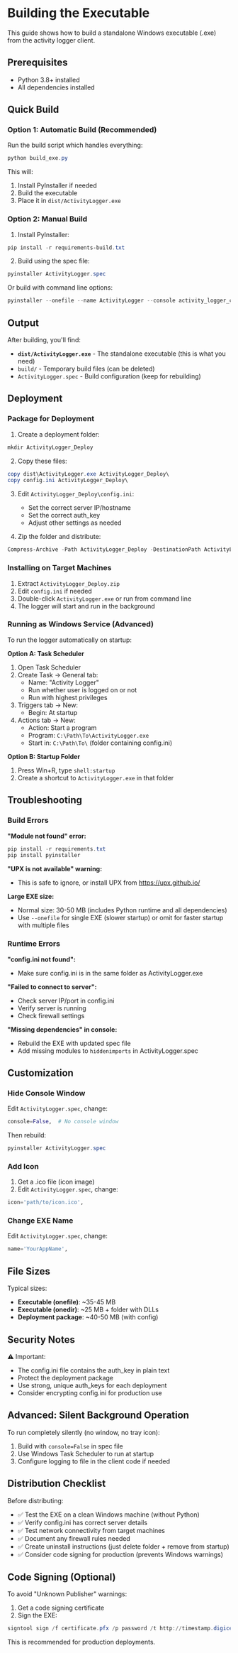 # Building the Executable

This guide shows how to build a standalone Windows executable (.exe) from the activity logger client.

## Prerequisites

- Python 3.8+ installed
- All dependencies installed

## Quick Build

### Option 1: Automatic Build (Recommended)

Run the build script which handles everything:

```powershell
python build_exe.py
```

This will:
1. Install PyInstaller if needed
2. Build the executable
3. Place it in `dist/ActivityLogger.exe`

### Option 2: Manual Build

1. Install PyInstaller:
```powershell
pip install -r requirements-build.txt
```

2. Build using the spec file:
```powershell
pyinstaller ActivityLogger.spec
```

Or build with command line options:
```powershell
pyinstaller --onefile --name ActivityLogger --console activity_logger_client.py
```

## Output

After building, you'll find:
- **`dist/ActivityLogger.exe`** - The standalone executable (this is what you need)
- `build/` - Temporary build files (can be deleted)
- `ActivityLogger.spec` - Build configuration (keep for rebuilding)

## Deployment

### Package for Deployment

1. Create a deployment folder:
```powershell
mkdir ActivityLogger_Deploy
```

2. Copy these files:
```powershell
copy dist\ActivityLogger.exe ActivityLogger_Deploy\
copy config.ini ActivityLogger_Deploy\
```

3. Edit `ActivityLogger_Deploy\config.ini`:
   - Set the correct server IP/hostname
   - Set the correct auth_key
   - Adjust other settings as needed

4. Zip the folder and distribute:
```powershell
Compress-Archive -Path ActivityLogger_Deploy -DestinationPath ActivityLogger_Deploy.zip
```

### Installing on Target Machines

1. Extract `ActivityLogger_Deploy.zip`
2. Edit `config.ini` if needed
3. Double-click `ActivityLogger.exe` or run from command line
4. The logger will start and run in the background

### Running as Windows Service (Advanced)

To run the logger automatically on startup:

**Option A: Task Scheduler**
1. Open Task Scheduler
2. Create Task → General tab:
   - Name: "Activity Logger"
   - Run whether user is logged on or not
   - Run with highest privileges
3. Triggers tab → New:
   - Begin: At startup
4. Actions tab → New:
   - Action: Start a program
   - Program: `C:\Path\To\ActivityLogger.exe`
   - Start in: `C:\Path\To\` (folder containing config.ini)

**Option B: Startup Folder**
1. Press Win+R, type `shell:startup`
2. Create a shortcut to `ActivityLogger.exe` in that folder

## Troubleshooting

### Build Errors

**"Module not found" error:**
```powershell
pip install -r requirements.txt
pip install pyinstaller
```

**"UPX is not available" warning:**
- This is safe to ignore, or install UPX from https://upx.github.io/

**Large EXE size:**
- Normal size: 30-50 MB (includes Python runtime and all dependencies)
- Use `--onefile` for single EXE (slower startup) or omit for faster startup with multiple files

### Runtime Errors

**"config.ini not found":**
- Make sure config.ini is in the same folder as ActivityLogger.exe

**"Failed to connect to server":**
- Check server IP/port in config.ini
- Verify server is running
- Check firewall settings

**"Missing dependencies" in console:**
- Rebuild the EXE with updated spec file
- Add missing modules to `hiddenimports` in ActivityLogger.spec

## Customization

### Hide Console Window

Edit `ActivityLogger.spec`, change:
```python
console=False,  # No console window
```

Then rebuild:
```powershell
pyinstaller ActivityLogger.spec
```

### Add Icon

1. Get a .ico file (icon image)
2. Edit `ActivityLogger.spec`, change:
```python
icon='path/to/icon.ico',
```

### Change EXE Name

Edit `ActivityLogger.spec`, change:
```python
name='YourAppName',
```

## File Sizes

Typical sizes:
- **Executable (onefile)**: ~35-45 MB
- **Executable (onedir)**: ~25 MB + folder with DLLs
- **Deployment package**: ~40-50 MB (with config)

## Security Notes

⚠️ Important:
- The config.ini file contains the auth_key in plain text
- Protect the deployment package
- Use strong, unique auth_keys for each deployment
- Consider encrypting config.ini for production use

## Advanced: Silent Background Operation

To run completely silently (no window, no tray icon):

1. Build with `console=False` in spec file
2. Use Windows Task Scheduler to run at startup
3. Configure logging to file in the client code if needed

## Distribution Checklist

Before distributing:
- ✅ Test the EXE on a clean Windows machine (without Python)
- ✅ Verify config.ini has correct server details
- ✅ Test network connectivity from target machines
- ✅ Document any firewall rules needed
- ✅ Create uninstall instructions (just delete folder + remove from startup)
- ✅ Consider code signing for production (prevents Windows warnings)

## Code Signing (Optional)

To avoid "Unknown Publisher" warnings:

1. Get a code signing certificate
2. Sign the EXE:
```powershell
signtool sign /f certificate.pfx /p password /t http://timestamp.digicert.com ActivityLogger.exe
```

This is recommended for production deployments.
